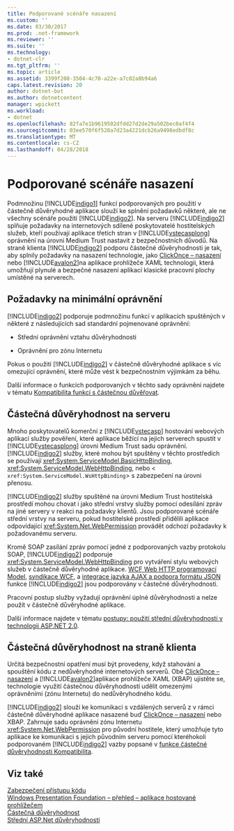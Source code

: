```yaml
---
title: Podporované scénáře nasazení
ms.custom: ''
ms.date: 03/30/2017
ms.prod: .net-framework
ms.reviewer: ''
ms.suite: ''
ms.technology:
- dotnet-clr
ms.tgt_pltfrm: ''
ms.topic: article
ms.assetid: 3399f208-3504-4c70-a22e-a7c02a8b94a6
caps.latest.revision: 20
author: dotnet-bot
ms.author: dotnetcontent
manager: wpickett
ms.workload:
- dotnet
ms.openlocfilehash: 82fa7e1b9619502dfdd27d2de29a502bec0af4f4
ms.sourcegitcommit: 03ee570f6f528a7d23a4221dcb26a9498edbdf8c
ms.translationtype: MT
ms.contentlocale: cs-CZ
ms.lasthandoff: 04/28/2018
---
```

# <a name="supported-deployment-scenarios"></a>Podporované scénáře nasazení
Podmnožinu [!INCLUDE[indigo1](../../../../includes/indigo1-md.md)] funkcí podporovaných pro použití v částečně důvěryhodné aplikace slouží ke splnění požadavků některé, ale ne všechny scénáře použití [!INCLUDE[indigo2](../../../../includes/indigo2-md.md)]. Na serveru [!INCLUDE[indigo2](../../../../includes/indigo2-md.md)] splňuje požadavky na internetových sdílené poskytovatelé hostitelských služeb, kteří používají aplikace třetích stran v [!INCLUDE[vstecasplong](../../../../includes/vstecasplong-md.md)] oprávnění na úrovni Medium Trust nastavit z bezpečnostních důvodů. Na straně klienta [!INCLUDE[indigo2](../../../../includes/indigo2-md.md)] podporu částečné důvěryhodnosti je tak, aby splnily požadavky na nasazení technologie, jako [ClickOnce – nasazení](http://go.microsoft.com/fwlink/?LinkId=83712) nebo [!INCLUDE[avalon2](../../../../includes/avalon2-md.md)]na aplikace prohlížeče XAML technologii, která umožňují plynulé a bezpečné nasazení aplikací klasické pracovní plochy umístěné na serverech.  
  
## <a name="minimum-permission-requirements"></a>Požadavky na minimální oprávnění  
 [!INCLUDE[indigo2](../../../../includes/indigo2-md.md)] podporuje podmnožinu funkcí v aplikacích spuštěných v některé z následujících sad standardní pojmenované oprávnění:  
  
-   Střední oprávnění vztahu důvěryhodnosti  
  
-   Oprávnění pro zónu Internetu  
  
 Pokus o použití [!INCLUDE[indigo2](../../../../includes/indigo2-md.md)] v částečně důvěryhodné aplikace s víc omezující oprávnění, které může vést k bezpečnostním výjimkám za běhu.  
  
 Další informace o funkcích podporovaných v těchto sady oprávnění najdete v tématu [Kompatibilita funkcí s částečnou důvěřovat](../../../../docs/framework/wcf/feature-details/partial-trust-feature-compatibility.md).  
  
## <a name="partial-trust-on-the-server"></a>Částečná důvěryhodnost na serveru  
 Mnoho poskytovatelů komerční z [!INCLUDE[vstecasp](../../../../includes/vstecasp-md.md)] hostování webových aplikací služby pověření, které aplikace běžící na jejich serverech spustit v [!INCLUDE[vstecasplong](../../../../includes/vstecasplong-md.md)] úrovni Medium Trust sadu oprávnění. [!INCLUDE[indigo2](../../../../includes/indigo2-md.md)] služby, které mohou být spuštěny v těchto prostředích se používají <xref:System.ServiceModel.BasicHttpBinding>, <xref:System.ServiceModel.WebHttpBinding>, nebo <<!--zz xref:System.ServiceModel.WsHttpBinding --> `xref:System.ServiceModel.WsHttpBinding`> s zabezpečení na úrovni přenosu.  
  
 [!INCLUDE[indigo2](../../../../includes/indigo2-md.md)] služby spuštěné na úrovni Medium Trust hostitelská prostředí mohou chovat i jako střední vrstvy služby pomocí odesílání zpráv na jiné servery v reakci na požadavky klientů. Jsou podporované scénáře střední vrstvy na serveru, pokud hostitelské prostředí přidělili aplikace odpovídající <xref:System.Net.WebPermission> provádět odchozí požadavky k požadovanému serveru.  
  
 Kromě SOAP zasílání zpráv pomocí jedné z podporovaných vazby protokolu SOAP, [!INCLUDE[indigo2](../../../../includes/indigo2-md.md)] podporuje <xref:System.ServiceModel.WebHttpBinding> pro vytváření stylu webových služeb v částečně důvěryhodné aplikace. [WCF Web HTTP programovací Model](../../../../docs/framework/wcf/feature-details/wcf-web-http-programming-model.md), [syndikace WCF](../../../../docs/framework/wcf/feature-details/wcf-syndication.md), a [integrace jazyka AJAX a podpora formátu JSON](../../../../docs/framework/wcf/feature-details/ajax-integration-and-json-support.md) funkce [!INCLUDE[indigo2](../../../../includes/indigo2-md.md)] jsou podporovány v částečné důvěryhodnosti.  
  
 Pracovní postup služby vyžadují oprávnění úplné důvěryhodnosti a nelze použít v částečně důvěryhodné aplikace.  
  
 Další informace najdete v tématu [postupy: použití střední důvěryhodnosti v technologii ASP.NET 2.0](http://go.microsoft.com/fwlink/?LinkId=84603).  
  
## <a name="partial-trust-on-the-client"></a>Částečná důvěryhodnost na straně klienta  
 Určitá bezpečnostní opatření musí být provedeny, když stahování a spouštění kódu z nedůvěryhodné internetových serverů. Obě [ClickOnce – nasazení](http://go.microsoft.com/fwlink/?LinkId=83712) a [!INCLUDE[avalon2](../../../../includes/avalon2-md.md)]aplikace prohlížeče XAML (XBAP) ujistěte se, technologie využití částečnou důvěryhodností udělit omezenými oprávněními (zónu Internetu) do nedůvěryhodného kódu.  
  
 [!INCLUDE[indigo2](../../../../includes/indigo2-md.md)] slouží ke komunikaci s vzdálených serverů z v rámci částečně důvěryhodné aplikace nasazené buď [ClickOnce – nasazení](http://go.microsoft.com/fwlink/?LinkId=83712) nebo XBAP. Zahrnuje sadu oprávnění zónu Internetu <xref:System.Net.WebPermission> pro původní hostitele, který umožňuje tyto aplikace ke komunikaci s jejich původním serveru pomocí kteréhokoli podporovaném [!INCLUDE[indigo2](../../../../includes/indigo2-md.md)] vazby popsané v [funkce částečné důvěryhodnosti Kompatibilita](../../../../docs/framework/wcf/feature-details/partial-trust-feature-compatibility.md).  
  
## <a name="see-also"></a>Viz také  
 [Zabezpečení přístupu kódu](http://go.microsoft.com/fwlink/?LinkId=83717)  
 [Windows Presentation Foundation – přehled – aplikace hostované prohlížečem](http://go.microsoft.com/fwlink/?LinkId=98397)  
 [Částečná důvěryhodnost](../../../../docs/framework/wcf/feature-details/partial-trust.md)  
 [Střední ASP.Net důvěryhodnosti](http://go.microsoft.com/fwlink/?LinkId=69328)
